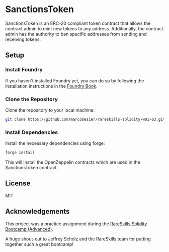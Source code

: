# SanctionsToken

SanctionsToken is an ERC-20 compliant token contract that allows the contract admin to mint new tokens to any address. Additionally, the contract admin has the authority to ban specific addresses from sending and receiving tokens.

## Setup

### Install Foundry

If you haven't installed Foundry yet, you can do so by following the installation instructions in the [Foundry Book](https://book.getfoundry.sh/getting-started/installation).

### Clone the Repository

Clone the repository to your local machine:

```bash
git clone https://github.com/marcobesier/rareskills-solidity-w01-03.git
```

### Install Dependencies

Install the necessary dependencies using forge:

```bash
forge install
```

This will install the OpenZeppelin contracts which are used in the SanctionsToken contract.

## License

MIT

## Acknowledgements

This project was a practice assignment during the [RareSkills Solidity Bootcamp (Advanced)](https://www.rareskills.io/solidity-bootcamp).

A huge shout-out to Jeffrey Scholz and the RareSkills team for putting together such a great bootcamp!
